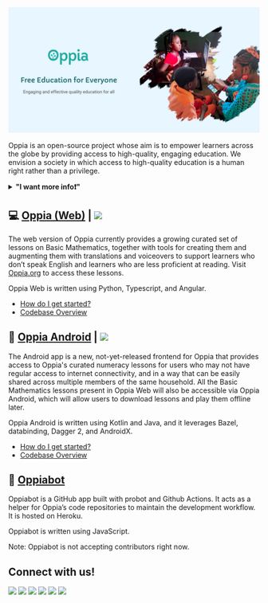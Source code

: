 ![Oppia Banner](/profile/README_header_1200x600%20px.png)

Oppia is an open-source project whose aim is to empower learners across the globe by providing access to high-quality, engaging education. We envision a society in which access to high-quality education is a human right rather than a privilege.

<details> 
	<summary><b>"I want more info❗"</b></summary>
    <ul>
        <li><a href="https://www.oppia.org/about-foundation">Our Vision</a></li>
        <li><a href="https://www.oppia.org/about">About our platform</a></li>
    </ul>
</details>

## :computer: [Oppia (Web)](https://github.com/oppia/oppia) | [<img height="30" src="https://img.shields.io/badge/Have%20a%20question%3F%20Ask%20the%20team%21-100000?style=for-the-badge&logo=github&logoColor=white" />][GitHub_Discussion_Web]

The web version of Oppia currently provides a growing curated set of lessons on Basic Mathematics, together with tools for creating them and augmenting them with translations and voiceovers to support learners who don’t speak English and learners who are less proficient at reading. Visit [Oppia.org](https://www.oppia.org/learn/math) to access these lessons.

Oppia Web is written using Python, Typescript, and Angular.

 - [How do I get started?](https://github.com/oppia/oppia/wiki/Contributing-code-to-Oppia)  
 - [Codebase Overview](https://github.com/oppia/oppia/wiki/Overview-of-the-Oppia-codebase)

[GitHub_Discussion_Web]: https://github.com/oppia/oppia/discussions

## 📱 [Oppia Android](https://github.com/oppia/oppia-android) | [<img height="30" src="https://img.shields.io/badge/Have%20a%20question%3F%20Ask%20the%20team%21-100000?style=for-the-badge&logo=github&logoColor=white" />][GitHub_Discussion_Android]

The Android app is a new, not-yet-released frontend for Oppia that provides access to Oppia's curated numeracy lessons for users who may not have regular access to internet connectivity, and in a way that can be easily shared across multiple members of the same household. All the Basic Mathematics lessons present in Oppia Web will also be accessible via Oppia Android, which will allow users to download lessons and play them offline later.

Oppia Android is written using Kotlin and Java, and it leverages Bazel, databinding, Dagger 2, and AndroidX.

 - [How do I get started?](https://github.com/oppia/oppia-android/wiki#installation)  
 - [Codebase Overview](https://github.com/oppia/oppia-android/wiki/Overview-of-the-Oppia-Android-codebase-and-architecture)

[GitHub_Discussion_Android]: https://github.com/oppia/oppia-android/discussions

## :robot: [Oppiabot](https://github.com/oppia/oppiabot)

Oppiabot is a GitHub app built with probot and Github Actions. It acts as a helper for Oppia’s code repositories to maintain the development workflow. It is hosted on Heroku.

Oppiabot is written using JavaScript.

Note: Oppiabot is not accepting contributors right now.

## Connect with us!

[<img height="30" src="https://img.shields.io/badge/twitter-1DA1F2.svg?&style=for-the-badge&logo=twitter&logoColor=white" />][twitter] [<img height="30" src="https://img.shields.io/badge/linkedin-0077B5.svg?&style=for-the-badge&logo=linkedin&logoColor=white" />][LinkedIn] [<img height="30" src = "https://img.shields.io/badge/facebook-1877F2.svg?&style=for-the-badge&logo=facebook&logoColor=white">][Facebook] [<img height="30" src = "https://img.shields.io/badge/medium-12100E.svg?&style=for-the-badge&logo=medium&logoColor=white">][medium] [<img height="30" src = "https://img.shields.io/badge/oppia.org%20youtube-FF0000.svg?&style=for-the-badge&logo=youtube&logoColor=white">][oppia-org-youtube] [<img height="30" src = "https://img.shields.io/badge/oppia%20dev%20youtube-FF0000.svg?&style=for-the-badge&logo=youtube&logoColor=white">][dev-youtube]

[twitter]: https://twitter.com/oppiaorg
[linkedIn]: https://www.linkedin.com/company/oppia-org/
[medium]: https://medium.com/oppia-org
[facebook]: https://www.facebook.com/oppiaorg/
[oppia-org-youtube]: https://www.youtube.com/channel/UC5c1G7BNDCfv1rczcBp9FPw
[dev-youtube]: https://www.youtube.com/channel/UCsrAX-oeqm0-NIQzQrdiUkQ

